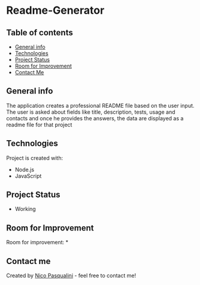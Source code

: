 # Readme-Generator

## Table of contents
* [General info](#general-info)
* [Technologies](#technologies)
* [Project Status](#project-status)
* [Room for Improvement](#room-for-improvement)
* [Contact Me](#contact-me)

## General info

The application creates a professional README file based on the user input. The user is asked about fields like title, description, tests, usage and contacts and once he provides the answers, the data are displayed as a readme file for that project
## Technologies

Project is created with:
* Node.js
* JavaScript

## Project Status
* Working 

## Room for Improvement
Room for improvement:
* 

## Contact me 
Created by [Nico Pasqualini](https://nico749.github.io/Personal-portfolio-/) - feel free to contact me!

